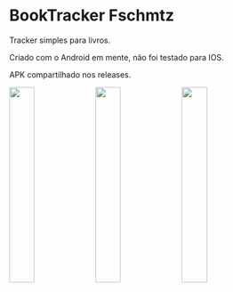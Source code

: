 # BookTracker Fschmtz

Tracker simples para livros.

Criado com o Android em mente, não foi testado para IOS.

APK compartilhado nos releases.

<img src="https://user-images.githubusercontent.com/21291813/105516067-351e9f00-5cb4-11eb-9f12-44971a8f8e44.png" width="30%"></img> <img src="https://user-images.githubusercontent.com/21291813/105516078-3780f900-5cb4-11eb-8e79-f1b6dccfc7b6.png" width="30%"></img> <img src="https://user-images.githubusercontent.com/21291813/105516089-394abc80-5cb4-11eb-916b-352ed06ba2ac.png" width="30%"></img> 
